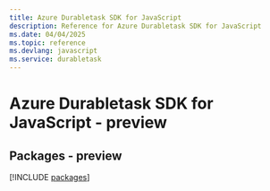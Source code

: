 ```yaml
---
title: Azure Durabletask SDK for JavaScript
description: Reference for Azure Durabletask SDK for JavaScript
ms.date: 04/04/2025
ms.topic: reference
ms.devlang: javascript
ms.service: durabletask
---
```

# Azure Durabletask SDK for JavaScript - preview
## Packages - preview
[!INCLUDE [packages](durabletask-index.md)]
